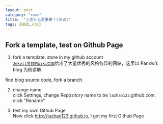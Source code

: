 ```yaml
---
layout: post
category: "read"
title:  "人生什么更重要？[测试]"
tags: [阅读,人生]
---
```


## Fork a template, test on Github Page
1. fork a template, store in my github account  
[`Jekyll项目的wiki页面`](https://github.com/jekyll/jekyll/wiki/sites)给出了大量优秀的风格各异的网站，这里以 Panxw’s blog 为例讲解

find blog source code, fork a branch

2. change name  
click Settings, change Repository name to be `lazhao123`.github.com, click "Rename"

3. test my own Github Page  
Now click http://lazhao123.github.io, I got my first Github Page

